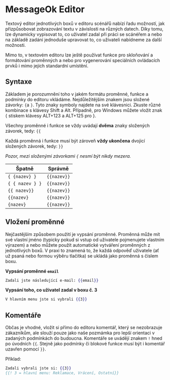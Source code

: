 # MessageOk Editor

Textový editor jednotlivých boxů v editoru scénářů nabízí řadu možností, jak přizpůsobovat zobrazování textu v závislosti na různých datech. Díky tomu, lze dynamicky vypisovat to, co uživatel zadal při práci se scánéřem a nebo na základě zadání jednoduše upravovat to, co uživateli nabídneme za další možnosti. 

Mimo to, v textovém editoru lze ještě používat funkce pro skloňování a formátování proměnných a nebo pro vygenerování speciálních ovládacích prvků i mimo jejich standardní umístění.

## Syntaxe

Základem je porozumnění toho v jakém formátu proměnné, funkce a podmínky do editoru vkládáme. Nejdůležitějším znakem jsou složené závorky: ``{``a ``}``. Tyto znaky symboly najdete na své klávesnici. Zkuste různé kombinace s klávesy Shift a Alt. Případně, pro Windows můžete vložit znak { stiskem klávesy ALT+123 a ALT+125 pro }.

Všechny proměnné i funkce se vždy uvádají **dvěma** znaky složených závorek, tedy: ``{{``

Každá proměnná i funkce musí být zároveň **vždy ukončena** dvojicí složených závorek, tedy: ``}}``

*Pozor, mezi složenými závorkami ``{`` nesmí být nikdy mezera.*

| Špatně      | Správně   |
|-------------|-----------|
| ``{ {nazev} }`` | ``{{nazev}}`` |
| ``{ { nazev } }`` | ``{{nazev}}`` |
| ``{{ nazev}}`` | ``{{nazev}}`` |
| ``{{nazev}``  | ``{{nazev}}`` |
| ``{nazev}`` | ``{{nazev}}`` |


## Vložení proměnné

Nejčastějším způsobem použití je vypsání proměnné. Proměnná může mít své vlastní jméno (typicky pokud si vstup od uživatele pojmenujete vlastním výrazem) a nebo můžete použít automatické vytváření proměnných z jednotlivých boxů. V praxi to znamená to, že každá odpověď uživatele (ať už psaná nebo formou výběru tlačítka) se ukládá jako proměnná s číslem boxu.

**Vypsání proměnné ``email``**

```handlebars
Zadali jste následující e-mail: {{email}}
```

**Vypsání toho, co uživatel zadal v boxu č. 3**

```handlebars
V hlavním menu jste si vybrali {{3}}
```

## Komentáře

Občas je vhodné, vložit si přímo do editoru komentář, který se nezobrazuje zákazníkům, ale slouží pouze jako naše pozmámka pro lepší orientaci v zadaných podmínkách do budoucna. Komentáře se uvádějí znakem ``!`` hned po úvodních ``{{``. Stejně jako podmínky či blokové funkce musí být i komentář uzavřen pomocí ``}}``.

Příklad:

```handlebars
Zadali vybrali jste si: {{3}}
{{! 3 = hlavní menu: Reklamace, Vrácení, Ostatní}}
```
